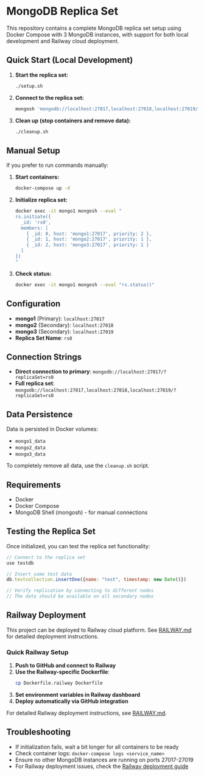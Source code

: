 # MongoDB Replica Set

This repository contains a complete MongoDB replica set setup using Docker Compose with 3 MongoDB instances, with support for both local development and Railway cloud deployment.

## Quick Start (Local Development)

1. **Start the replica set:**
   ```bash
   ./setup.sh
   ```

2. **Connect to the replica set:**
   ```bash
   mongosh 'mongodb://localhost:27017,localhost:27018,localhost:27019/?replicaSet=rs0'
   ```

3. **Clean up (stop containers and remove data):**
   ```bash
   ./cleanup.sh
   ```

## Manual Setup

If you prefer to run commands manually:

1. **Start containers:**
   ```bash
   docker-compose up -d
   ```

2. **Initialize replica set:**
   ```bash
   docker exec -it mongo1 mongosh --eval "
   rs.initiate({
     _id: 'rs0',
     members: [
       { _id: 0, host: 'mongo1:27017', priority: 2 },
       { _id: 1, host: 'mongo2:27017', priority: 1 },
       { _id: 2, host: 'mongo3:27017', priority: 1 }
     ]
   })
   "
   ```

3. **Check status:**
   ```bash
   docker exec -it mongo1 mongosh --eval "rs.status()"
   ```

## Configuration

- **mongo1** (Primary): `localhost:27017`
- **mongo2** (Secondary): `localhost:27018`
- **mongo3** (Secondary): `localhost:27019`
- **Replica Set Name**: `rs0`

## Connection Strings

- **Direct connection to primary**: `mongodb://localhost:27017/?replicaSet=rs0`
- **Full replica set**: `mongodb://localhost:27017,localhost:27018,localhost:27019/?replicaSet=rs0`

## Data Persistence

Data is persisted in Docker volumes:
- `mongo1_data`
- `mongo2_data`
- `mongo3_data`

To completely remove all data, use the `cleanup.sh` script.

## Requirements

- Docker
- Docker Compose
- MongoDB Shell (mongosh) - for manual connections

## Testing the Replica Set

Once initialized, you can test the replica set functionality:

```javascript
// Connect to the replica set
use testdb

// Insert some test data
db.testcollection.insertOne({name: "test", timestamp: new Date()})

// Verify replication by connecting to different nodes
// The data should be available on all secondary nodes
```

## Railway Deployment

This project can be deployed to Railway cloud platform. See [RAILWAY.md](RAILWAY.md) for detailed deployment instructions.

### Quick Railway Setup

1. **Push to GitHub and connect to Railway**
2. **Use the Railway-specific Dockerfile**:
   ```bash
   cp Dockerfile.railway Dockerfile
   ```
3. **Set environment variables in Railway dashboard**
4. **Deploy automatically via GitHub integration**

For detailed Railway deployment instructions, see [RAILWAY.md](RAILWAY.md).

## Troubleshooting

- If initialization fails, wait a bit longer for all containers to be ready
- Check container logs: `docker-compose logs <service_name>`
- Ensure no other MongoDB instances are running on ports 27017-27019
- For Railway deployment issues, check the [Railway deployment guide](RAILWAY.md)
